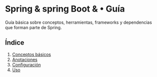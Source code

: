 # Spring & spring Boot & • Guía

Guía básica sobre conceptos, herramientas, frameworks y dependencias que forman parte de Spring.

## Índice

1. [Conceptos básicos](Conceptos%20básicos%20•%20Índice.md)
2. [Anotaciones](docs/instalacion.md)
3. [Configuración](docs/configuracion.md)
4. [Uso](docs/uso.md)